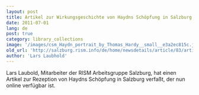 ```yaml
---
layout: post
title: Artikel zur Wirkungsgeschichte von Haydns Schöpfung in Salzburg online
date: 2011-07-01
lang: de
post: true
category: library_collections
image: '/images/csm_Haydn_portrait_by_Thomas_Hardy__small__e3a2ec815c.jpg'
old_url: 'http://salzburg.rism.info/de/home/newsdetails/article/83/article-about-haydns-creation-in-salzburg-online.html'
author: 'Lars Laubhold'
---
```


Lars Laubold, Mitarbeiter der RISM Arbeitsgruppe Salzburg, hat einen Artikel zur Rezeption von Haydns Schöpfung in Salzburg verfaßt, der nun online verfügbar ist.


